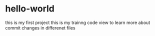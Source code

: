 # hello-world
this is my first project
this is my trainng code view to learn more about commit changes in differenet files

